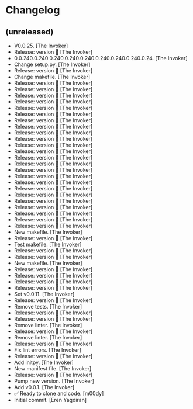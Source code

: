 Changelog
=========


(unreleased)
------------
- V0.0.25. [The Invoker]
- Release: version  🚀 [The Invoker]
- 0.0.240.0.240.0.240.0.240.0.240.0.240.0.240.0.240.0.24. [The Invoker]
- Change setup.py. [The Invoker]
- Release: version  🚀 [The Invoker]
- Change makefile. [The Invoker]
- Release: version  🚀 [The Invoker]
- Release: version  🚀 [The Invoker]
- Release: version  🚀 [The Invoker]
- Release: version  🚀 [The Invoker]
- Release: version  🚀 [The Invoker]
- Release: version  🚀 [The Invoker]
- Release: version  🚀 [The Invoker]
- Release: version  🚀 [The Invoker]
- Release: version  🚀 [The Invoker]
- Release: version  🚀 [The Invoker]
- Release: version  🚀 [The Invoker]
- Release: version  🚀 [The Invoker]
- Release: version  🚀 [The Invoker]
- Release: version  🚀 [The Invoker]
- Release: version  🚀 [The Invoker]
- Release: version  🚀 [The Invoker]
- Release: version  🚀 [The Invoker]
- Release: version  🚀 [The Invoker]
- Release: version  🚀 [The Invoker]
- Release: version  🚀 [The Invoker]
- Release: version  🚀 [The Invoker]
- Release: version  🚀 [The Invoker]
- Release: version  🚀 [The Invoker]
- Release: version  🚀 [The Invoker]
- New makefile. [The Invoker]
- Release: version  🚀 [The Invoker]
- Test makefile. [The Invoker]
- Release: version  🚀 [The Invoker]
- Release: version  🚀 [The Invoker]
- New makefile. [The Invoker]
- Release: version  🚀 [The Invoker]
- Release: version  🚀 [The Invoker]
- Release: version  🚀 [The Invoker]
- Release: version  🚀 [The Invoker]
- Set v0.0.11. [The Invoker]
- Release: version  🚀 [The Invoker]
- Remove tests. [The Invoker]
- Release: version  🚀 [The Invoker]
- Release: version  🚀 [The Invoker]
- Remove linter. [The Invoker]
- Release: version  🚀 [The Invoker]
- Remove linter. [The Invoker]
- Release: version  🚀 [The Invoker]
- Fix lint errors. [The Invoker]
- Release: version  🚀 [The Invoker]
- Add initpy. [The Invoker]
- New manifest file. [The Invoker]
- Release: version  🚀 [The Invoker]
- Pump new version. [The Invoker]
- Add v0.0.1. [The Invoker]
- ✅ Ready to clone and code. [m00dy]
- Initial commit. [Eren Yagdiran]


